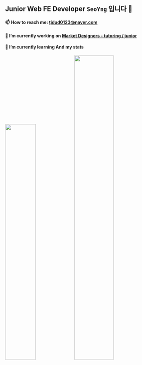 ## Junior Web FE Developer `SeoYng` 입니다 👋

#### 📫 How to reach me: tjdud0123@naver.com

#### 🔭 I’m currently working on [Market Designers - tutoring / junior](https://junior.tutoring.co.kr/)

#### 🌱 I’m currently learning And my stats
<img src="https://user-images.githubusercontent.com/22907830/95611782-46dd8d00-0a9d-11eb-83bd-ac6116ada559.png" width="44%"><img src="https://github-readme-stats.vercel.app/api?username=tjdud0123&show_icons=true&theme=tokyonight" width="50%">

<!--
**tjdud0123/tjdud0123** is a ✨ _special_ ✨ repository because its `README.md` (this file) appears on your GitHub profile.

Here are some ideas to get you started:

- 🔭 I’m currently working on ...
- 🌱 I’m currently learning ...
- 👯 I’m looking to collaborate on ...
- 🤔 I’m looking for help with ...
- 💬 Ask me about ...
- 📫 How to reach me: ...
- 😄 Pronouns: ...
- ⚡ Fun fact: ...
-->
